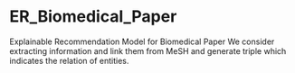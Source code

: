 # ER_Biomedical_Paper
Explainable Recommendation Model for Biomedical Paper
We consider extracting information and link them from MeSH and generate triple which indicates the relation of entities.